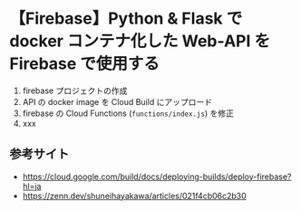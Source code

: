 # <In-progress> 【Firebase】Python & Flask で docker コンテナ化した Web-API を Firebase で使用する

1. firebase プロジェクトの作成
1. API の docker image を Cloud Build にアップロード
1. firebase の Cloud Functions (`functions/index.js`) を修正
1. xxx


## 参考サイト
- https://cloud.google.com/build/docs/deploying-builds/deploy-firebase?hl=ja
- https://zenn.dev/shuneihayakawa/articles/021f4cb06c2b30
